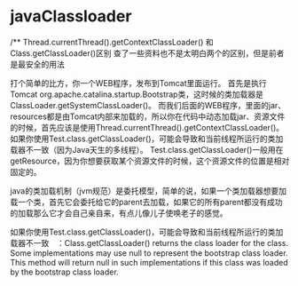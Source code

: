 # javaClassloader
/**
Thread.currentThread().getContextClassLoader() 和 Class.getClassLoader()区别
查了一些资料也不是太明白两个的区别，但是前者是最安全的用法

 

打个简单的比方，你一个WEB程序，发布到Tomcat里面运行。
首先是执行Tomcat org.apache.catalina.startup.Bootstrap类，这时候的类加载器是ClassLoader.getSystemClassLoader()。
而我们后面的WEB程序，里面的jar、resources都是由Tomcat内部来加载的，所以你在代码中动态加载jar、资源文件的时候，首先应该是使用Thread.currentThread().getContextClassLoader()。如果你使用Test.class.getClassLoader()，可能会导致和当前线程所运行的类加载器不一致（因为Java天生的多线程）。
Test.class.getClassLoader()一般用在getResource，因为你想要获取某个资源文件的时候，这个资源文件的位置是相对固定的。

java的类加载机制（jvm规范）是委托模型，简单的说，如果一个类加载器想要加载一个类，首先它会委托给它的parent去加载，如果它的所有parent都没有成功的加载那么它才会自己亲自来，有点儿像儿子使唤老子的感觉。

 

如果你使用Test.class.getClassLoader()，可能会导致和当前线程所运行的类加载器不一致　：Class.getClassLoader() returns the class loader for the class. Some implementations may use null to represent the bootstrap class loader. This method will return null in such implementations if this class was loaded by the bootstrap class loader.
